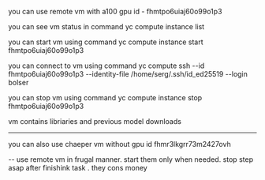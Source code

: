 you can use remote vm with a100 gpu
id - fhmtpo6uiaj60o99o1p3

you can see vm status in command 
yc compute instance list

you can start vm using command
yc compute instance start fhmtpo6uiaj60o99o1p3

you can connect to vm using command
yc compute ssh --id fhmtpo6uiaj60o99o1p3 --identity-file /home/serg/.ssh/id_ed25519 --login bolser

you can stop vm using command 
yc compute instance stop fhmtpo6uiaj60o99o1p3

vm contains libriaries and previous model downloads

---
you can also use chaeper vm without gpu 
id fhmr3lkgrr73m2427ovh

-- 
use remote vm in frugal manner. start them only when needed. stop step asap after finishink task . they cons money

